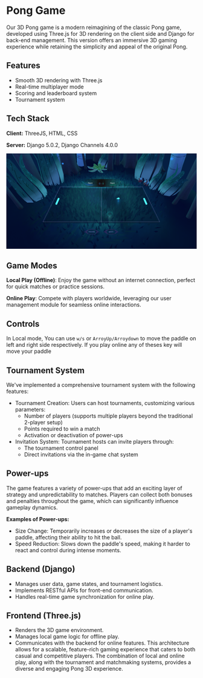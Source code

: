 
# Pong Game

Our 3D Pong game is a modern reimagining of the classic Pong game, developed using Three.js for 3D rendering on the client side and Django for back-end management. This version offers an immersive 3D gaming experience while retaining the simplicity and appeal of the original Pong.


## Features

- Smooth 3D rendering with Three.js
- Real-time multiplayer mode
- Scoring and leaderboard system
- Tournament system
  
## Tech Stack

**Client:** ThreeJS, HTML, CSS

**Server:** Django 5.0.2, Django Channels 4.0.0

![preview of the game](https://github.com/notapainting/transcendence/blob/main/img/doc/gamePreview.png)
## Game Modes

**Local Play (Offline)**: Enjoy the game without an internet connection, perfect for quick matches or practice sessions.

**Online Play**: Compete with players worldwide, leveraging our user management module for seamless online interactions.

## Controls

In Local mode, You can use `w/s` or `ArroyUp/Arroydown` to move the paddle on left and right side respectively. If you play online any of theses key will move your paddle


## Tournament System

We've implemented a comprehensive tournament system with the following features:
- Tournament Creation: Users can host tournaments, customizing various parameters:
    - Number of players (supports multiple players beyond the traditional 2-player setup)
    - Points required to win a match
    - Activation or deactivation of power-ups
- Invitation System: Tournament hosts can invite players through:
    - The tournament control panel
    - Direct invitations via the in-game chat system
## Power-ups

The game features a variety of power-ups that add an exciting layer of strategy and unpredictability to matches. Players can collect both bonuses and penalties throughout the game, which can significantly influence gameplay dynamics.

**Examples of Power-ups:**

- Size Change: Temporarily increases or decreases the size of a player's paddle, affecting their ability to hit the ball.
- Speed Reduction: Slows down the paddle's speed, making it harder to react and control during intense moments.
## Backend (Django)

- Manages user data, game states, and tournament logistics.
- Implements RESTful APIs for front-end communication.
- Handles real-time game synchronization for online play.
## Frontend (Three.js)

- Renders the 3D game environment.
- Manages local game logic for offline play.
- Communicates with the backend for online features.
This architecture allows for a scalable, feature-rich gaming experience that caters to both casual and competitive players. The combination of local and online play, along with the tournament and matchmaking systems, provides a diverse and engaging Pong 3D experience.
